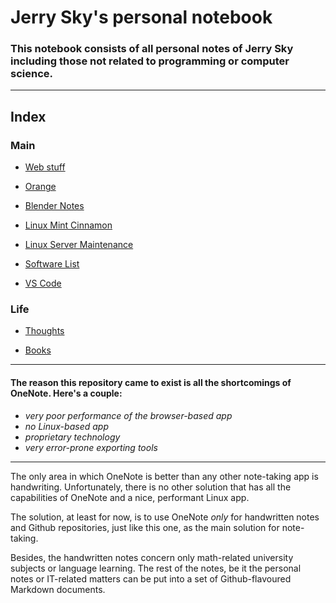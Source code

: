 # Jerry Sky's personal notebook

### This notebook consists of all personal notes of Jerry Sky including those not related to programming or computer science.

---

## Index

### Main

  - [Web stuff](main/web-stuff/readme.md)

  - [Orange](main/orange/orange.md)

  - [Blender Notes](main/blender-notes.md)

  - [Linux Mint Cinnamon](main/linux-mint-cinnamon.md)

  - [Linux Server Maintenance](main/linux-server-maintenance.md)

  - [Software List](main/software-list.md)

  - [VS Code](main/vs-code.md)

### Life

  - [Thoughts](life/thoughts/readme.md)

  - [Books](life/books/readme.md)

---

#### The reason this repository came to exist is all the shortcomings of OneNote. Here's a couple:
  - *very poor performance of the browser-based app*
  - *no Linux-based app*
  - *proprietary technology*
  - *very error-prone exporting tools*

---

The only area in which OneNote is better than any other note-taking app is handwriting. Unfortunately, there is no other solution that has all the capabilities of OneNote and a nice, performant Linux app.

The solution, at least for now, is to use OneNote *only* for handwritten notes and Github repositories, just like this one, as the main solution for note-taking.

Besides, the handwritten notes concern only math-related university subjects or language learning. The rest of the notes, be it the personal notes or IT-related matters can be put into a set of Github-flavoured Markdown documents.
